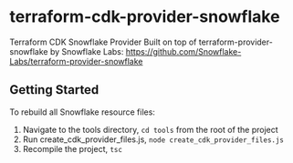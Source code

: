 # terraform-cdk-provider-snowflake
Terraform CDK Snowflake Provider Built on top of terraform-provider-snowflake by Snowflake Labs: https://github.com/Snowflake-Labs/terraform-provider-snowflake

## Getting Started
To rebuild all Snowflake resource files:
1. Navigate to the tools directory, `cd tools` from the root of the project
2. Run create_cdk_provider_files.js, `node create_cdk_provider_files.js`
3. Recompile the project, `tsc`